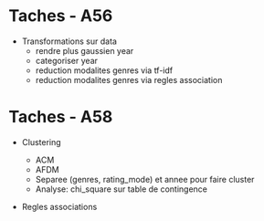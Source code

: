 # Taches - A56

* Transformations sur data 
    * rendre plus gaussien year
    * categoriser year
    * reduction modalites genres via tf-idf
    * reduction modalites genres via regles association

# Taches - A58

* Clustering
    * ACM
    * AFDM
    * Separee (genres, rating_mode) et annee pour faire cluster
    * Analyse: chi_square sur table de contingence

* Regles associations